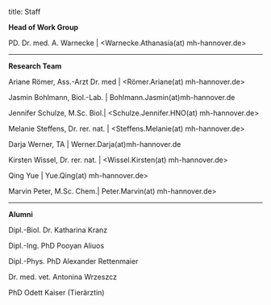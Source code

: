 title: Staff

**Head of Work Group**

PD. Dr. med. A. Warnecke | <Warnecke.Athanasia(at) mh-hannover.de>

---------------------------

**Research Team**


Ariane Römer, Ass.-Arzt Dr. med  | <Römer.Ariane(at) mh-hannover.de>

Jasmin Bohlmann, Biol.-Lab. | Bohlmann.Jasmin(at)mh-hannover.de

Jennifer Schulze, M.Sc. Biol.| <Schulze.Jennifer.HNO(at) mh-hannover.de>

Melanie Steffens, Dr. rer. nat. | <Steffens.Melanie(at) mh-hannover.de>

Darja Werner, TA | Werner.Darja(at)mh-hannover.de

Kirsten Wissel, Dr. rer. nat. | <Wissel.Kirsten(at) mh-hannover.de>

Qing Yue | Yue.Qing(at) mh-hannover.de>

Marvin Peter, M.Sc. Chem.| Peter.Marvin(at) mh-hannover.de>


-----------------------------

**Alumni**

Dipl.-Biol. Dr. Katharina Kranz

Dipl.-Ing. PhD Pooyan Aliuos

Dipl.-Phys. PhD Alexander Rettenmaier

Dr. med. vet. Antonina Wrzeszcz

PhD Odett Kaiser (Tierärztin)